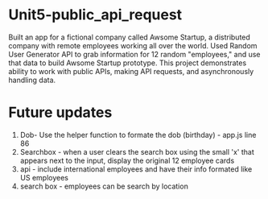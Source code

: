 # Unit5-public_api_request
 Built an app for a fictional company called Awsome Startup, a distributed company with remote employees working all over the world. Used Random User Generator API to grab information for 12 random "employees," and use that data to build Awsome Startup prototype. This project demonstrates ability to work with public APIs, making API requests, and asynchronously handling data. 

 # Future updates
 1. Dob- Use the helper function to formate the dob (birthday) - app.js line 86
 2. Searchbox - when a user clears the search box using the small 'x' that appears next to the input,  display the original 12 employee cards
 3. api - include international employees and have their info formated like US employees 
 4.  search box - employees can be search by location
